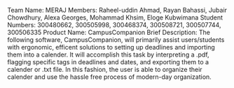 Team Name: MERAJ
Members: Raheel-uddin Ahmad, Rayan Bahassi, Jubair Chowdhury, Alexa Georges, Mohammad Khsim, Eloge Kubwimana
Student Numbers: 300480662, 300505998, 300468374, 300508721, 300507744, 300506335
Product Name: CampusCompanion
Brief Description: 
The following software, CampusCompanion, will primarily assist users/students with ergonomic, efficent solutions to setting up deadlines and importing them into a calender. It will accomplish this task by interpreting a .pdf, flagging specific tags in deadlines and dates, and exporting them to a calender or .txt file. In this fashion, the user is able to organize their calender and use the hassle free process of modern-day organization. 
